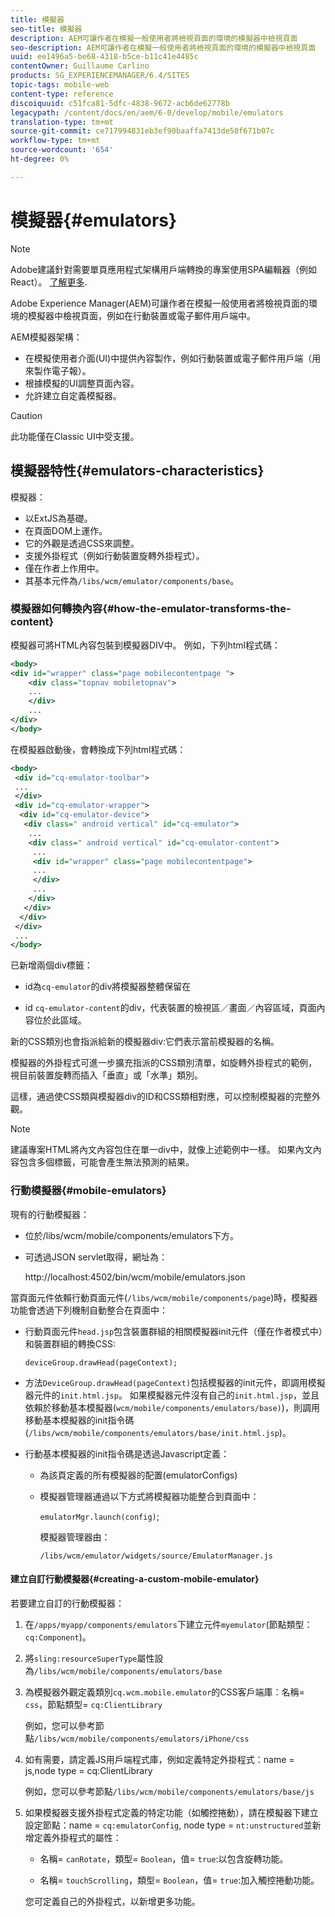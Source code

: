 ```yaml
---
title: 模擬器
seo-title: 模擬器
description: AEM可讓作者在模擬一般使用者將檢視頁面的環境的模擬器中檢視頁面
seo-description: AEM可讓作者在模擬一般使用者將檢視頁面的環境的模擬器中檢視頁面
uuid: ee1496a5-be68-4318-b5ce-b11c41e4485c
contentOwner: Guillaume Carlino
products: SG_EXPERIENCEMANAGER/6.4/SITES
topic-tags: mobile-web
content-type: reference
discoiquuid: c51fca81-5dfc-4838-9672-acb6de62778b
legacypath: /content/docs/en/aem/6-0/develop/mobile/emulators
translation-type: tm+mt
source-git-commit: ce717994831eb3ef90baaffa7413de50f671b07c
workflow-type: tm+mt
source-wordcount: '654'
ht-degree: 0%

---
```



# 模擬器{#emulators}

>[!NOTE]
>
>Adobe建議針對需要單頁應用程式架構用戶端轉換的專案使用SPA編輯器（例如React）。 [了解更多](/help/sites-developing/spa-overview.md).

Adobe Experience Manager(AEM)可讓作者在模擬一般使用者將檢視頁面的環境的模擬器中檢視頁面，例如在行動裝置或電子郵件用戶端中。

AEM模擬器架構：

* 在模擬使用者介面(UI)中提供內容製作，例如行動裝置或電子郵件用戶端（用來製作電子報）。
* 根據模擬的UI調整頁面內容。
* 允許建立自定義模擬器。

>[!CAUTION]
>
>此功能僅在Classic UI中受支援。

## 模擬器特性{#emulators-characteristics}

模擬器：

* 以ExtJS為基礎。
* 在頁面DOM上運作。
* 它的外觀是透過CSS來調整。
* 支援外掛程式（例如行動裝置旋轉外掛程式）。
* 僅在作者上作用中。
* 其基本元件為`/libs/wcm/emulator/components/base`。

### 模擬器如何轉換內容{#how-the-emulator-transforms-the-content}

模擬器可將HTML內容包裝到模擬器DIV中。 例如，下列html程式碼：

```xml
<body>
<div id="wrapper" class="page mobilecontentpage ">
    <div class="topnav mobiletopnav">
    ...
    </div>
    ...
</div>
</body>
```

在模擬器啟動後，會轉換成下列html程式碼：

```xml
<body>
 <div id="cq-emulator-toolbar">
 ...
 </div>
 <div id="cq-emulator-wrapper">
  <div id="cq-emulator-device">
   <div class=" android vertical" id="cq-emulator">
    ...
    <div class=" android vertical" id="cq-emulator-content">
     ...
     <div id="wrapper" class="page mobilecontentpage">
     ...
     </div>
     ...
    </div>
   </div>
  </div>
 </div>
 ...
</body>
```

已新增兩個div標籤：

* id為`cq-emulator`的div將模擬器整體保留在

* id `cq-emulator-content`的div，代表裝置的檢視區／畫面／內容區域，頁面內容位於此區域。

新的CSS類別也會指派給新的模擬器div:它們表示當前模擬器的名稱。

模擬器的外掛程式可進一步擴充指派的CSS類別清單，如旋轉外掛程式的範例，視目前裝置旋轉而插入「垂直」或「水準」類別。

這樣，通過使CSS類與模擬器div的ID和CSS類相對應，可以控制模擬器的完整外觀。

>[!NOTE]
>
>建議專案HTML將內文內容包住在單一div中，就像上述範例中一樣。 如果內文內容包含多個標籤，可能會產生無法預測的結果。

### 行動模擬器{#mobile-emulators}

現有的行動模擬器：

* 位於/libs/wcm/mobile/components/emulators下方。
* 可透過JSON servlet取得，網址為：

   http://localhost:4502/bin/wcm/mobile/emulators.json

當頁面元件依賴行動頁面元件(`/libs/wcm/mobile/components/page`)時，模擬器功能會透過下列機制自動整合在頁面中：

* 行動頁面元件`head.jsp`包含裝置群組的相關模擬器init元件（僅在作者模式中）和裝置群組的轉換CSS:

   `deviceGroup.drawHead(pageContext);`

* 方法`DeviceGroup.drawHead(pageContext)`包括模擬器的init元件，即調用模擬器元件的`init.html.jsp`。 如果模擬器元件沒有自己的`init.html.jsp`，並且依賴於移動基本模擬器(`wcm/mobile/components/emulators/base)`)，則調用移動基本模擬器的init指令碼(`/libs/wcm/mobile/components/emulators/base/init.html.jsp`)。

* 行動基本模擬器的init指令碼是透過Javascript定義：

   * 為該頁定義的所有模擬器的配置(emulatorConfigs)
   * 模擬器管理器通過以下方式將模擬器功能整合到頁面中：

      `emulatorMgr.launch(config)`;

      模擬器管理器由：

      `/libs/wcm/emulator/widgets/source/EmulatorManager.js`

#### 建立自訂行動模擬器{#creating-a-custom-mobile-emulator}

若要建立自訂的行動模擬器：

1. 在`/apps/myapp/components/emulators`下建立元件`myemulator`(節點類型：`cq:Component`)。

1. 將`sling:resourceSuperType`屬性設為`/libs/wcm/mobile/components/emulators/base`

1. 為模擬器外觀定義類別`cq.wcm.mobile.emulator`的CSS客戶端庫：名稱= `css`，節點類型= `cq:ClientLibrary`

   例如，您可以參考節點`/libs/wcm/mobile/components/emulators/iPhone/css`

1. 如有需要，請定義JS用戶端程式庫，例如定義特定外掛程式：name = js,node type = cq:ClientLibrary

   例如，您可以參考節點`/libs/wcm/mobile/components/emulators/base/js`

1. 如果模擬器支援外掛程式定義的特定功能（如觸控捲動），請在模擬器下建立設定節點：name = `cq:emulatorConfig`, node type = `nt:unstructured`並新增定義外掛程式的屬性：

   * 名稱= `canRotate`，類型= `Boolean`，值= `true`:以包含旋轉功能。

   * 名稱= `touchScrolling`，類型= `Boolean`，值= `true`:加入觸控捲動功能。

   您可定義自己的外掛程式，以新增更多功能。

